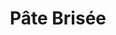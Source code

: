 ---
layout: recette
categories: [recettes]
hidden: true
lang: fr
sitemap: true
title: Pâte Brisée
type: boulangerie
recettes:
  À la main:
    utensils:
      - saladier
      - spatule-silicone 
    ingredients: 
      - nom: farine blanche
        qte: 200
        unite: gr
        variable: true
      - nom: jaune d'oeuf
        qte: 1
      - nom: eau froide
        qte: 40
        unite: mL
      - nom: beurre
        qte: 100
        unite: gr
      - nom: sel
        qte: 3
        unite: gr
    preconditions:
      - Le beurre doit être coupés en dés et pommade
    etapes:
      - label: Préparation
        details:
          - Verser la farine et le sel sur le plan de travail
          - Faire un puits
          - Y mettre le jaune d'oeuf et l'eau
          - Mélanger avec les doigts
          - Ajouter le beurre au centre
      - label: Pétrissage
        details:
          - Saupoudrer d'un peu de farine (juste pour recouvrir)
          - Prendre la pâte dans la main
          - Fermer la main
          - Répéter ces étapes jusqu'a ce qu'il ne reste plus de farine
      - label: Boulage
        details:
          - Former une boule (la pâte doit etre bien lisse à ce stade)
          - Filmer
          - Réserver au frais au moins une heure
      - label: Cuisson
        emoji: 🔥
        details:
          - "À blanc : 170°C pour 15 à 20 minutes"
  Au Robot:
    utensils:
      - robot
      - couteau
      - spatule-silicone 
    ingredients: 
      - nom: farine blanche
        qte: 175
        unite: gr
        variable: true
      - nom: beurre
        qte: 140
        unite: gr
      - nom: sucre 
        qte: 5
        unite: gr
      - nom: sel
        qte: 3
        unite: gr
      - nom: eau froide
        qte: 40
        unite: mL
    preconditions:
      - Le beurre doit être froid
    etapes:
      - label: Préparation
        details:
          - Verser 2/3 de la farine, le sucre et le sel dans le bol du robot
          - Mixer deux fois 
          - Couper le beurre en petits dés
          - Ajouter le beurre 
          - Mixer jusqu'à incorporation (environ 25 coups)
          - Bien racler les bords
          - Ajouter la farine restante
          - Mixer jusqu'à incorporation (environ 5 coups)
          - Déverser la pâte dans un saladier
          - Ajouter l'eau et mélanger à la main
          - Former une boule
          - Aplatir légèrement la boule
          - Filmer
          - Réserver minimum 2 heures au frais
      - label: Cuisson
        emoji: 🔥
        details:
          - "À blanc : 170°C pour 15 à 20 minutes"
---